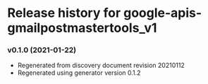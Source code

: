 # Release history for google-apis-gmailpostmastertools_v1

### v0.1.0 (2021-01-22)

* Regenerated from discovery document revision 20210112
* Regenerated using generator version 0.1.2

